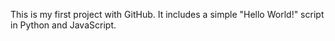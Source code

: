 
This is my first project with GitHub. It includes a simple "Hello World!" script in Python and JavaScript.
